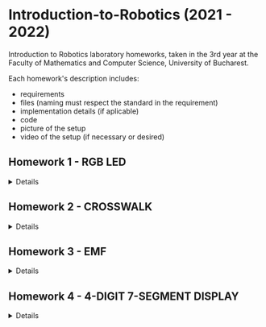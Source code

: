 # Introduction-to-Robotics (2021 - 2022)
 Introduction to Robotics laboratory homeworks, taken in the 3rd year at the Faculty of Mathematics and Computer Science, University of Bucharest.
 
Each homework's description includes:
- requirements
- files (naming must respect the standard in the requirement)
- implementation details (if aplicable)
- code
- picture of the setup
- video of the setup (if necessary or desired)

## Homework 1 - RGB LED
<details>
 <h3>Requirements</h3>
 Control a RGB led by using separate potentiometers in controlling each of the colors of the led (Red, Green, Blue). The control must be done with digital electronics.

 <h3>Implementation details</h3>
 Since the values read from each potentiometer are in the interval [0..1023], they need to be mapped to the accepted values by each led which are in the interval [0..255].

 <h3>Picture of setup</h3>
 <img src="https://user-images.githubusercontent.com/62221313/138556269-8d553af0-0ee4-4f4f-acb8-1238998de5c3.jpeg"/>

 <h3>Video of the setup</h3>
 https://youtu.be/SxzImC9lBV8
</details>

## Homework 2 - CROSSWALK
<details>
 <h3>Requirements</h3>
 Building the traffic lights for a crosswalk using 2 LEDs to represent the traffic lights for pedestrians (red and green) and 3 LEDs to represent the traffic lights for cars (red, yellow and green). The pedestrian semaphore is activated by the button, which, once pressed, will start the flow of the system. However, pressing the button in any other state than the default one will cause no effect. There is a pause of one second between the change of semaphores.
 <br />
 <br />
  The system has the following states: <br />
  - <b>State 1</b> (default) - CARS: green, PEDESTRIANS: red + no sound, DURATION: indefinite <br />
  - <b>State 2</b> (10 seconds after a button press) - CARS: yellow, PEDESTRAINS: red + no sound, DURATION: 3 seconds <br />
  - <b>State 3</b> - CARS: red, PEDESTRAINS: green + sound at a constant interval, DURATION: 10 seconds <br />
  - <b>State 4</b> - CARS: red, PEDESTRIANS: intermittent green + sound at a faster constant interval, DURATION: 5 seconds <br />
 
 <h3>Implementation details</h3>
 The button is using the internal PULLUP resistor of the Atmega chip from the Arduino Uno board.
 
 <h3>Picture of setup</h3>
 <img src="https://user-images.githubusercontent.com/62221313/140087731-f16961db-40dc-4a86-bc8e-b742a7a918bb.jpeg"/>

 <h3>Video of the setup</h3>
 https://youtu.be/EJ2ZocBRfQg
</details>

## Homework 3 - EMF
<details>
 <h3>Requirements</h3>
 An electro-magnetic field dedector which signals the level of the electro-magnetic field with a value in the [0..9] interval on a 7-segment dispaly and a specific sound emitted from a buzzer based on the intensity.
 
 <h3>Implementation details</h3>
 Every time, the antenna reads a sample set of a given size. The average value of each sample set is constrained to be in the [0..100] interval, which will later be mapped to values in the [0..9] interval, representing the digits displayed on the 7-segment dispaly.
 
 <h3>Picture of setup</h3>
 <img src="https://user-images.githubusercontent.com/62221313/141115195-361d3bf6-ea4c-43f6-9bc8-1d108d1319d9.jpeg"/>

 <h3>Video of the setup</h3>
 https://youtu.be/gPkKPk7LhYo
</details>

## Homework 4 - 4-DIGIT 7-SEGMENT DISPLAY
<details>
 <h3>Requirements</h3>
 Setting the values on a 4-digit 7-segment display using a joystick. The display should be connected to a shift register 74hc595 and it should change between its two states on a button press. The values of the displayed digits are saved on the internal EEPROM of the Arduion Uno.
 <br />
 <br />
  The system has the following states: <br />
  - <b>State 1</b> - use the joystick (Oy axis) to circle through the 4 digits (a blinking decimal point indicates the current digit) <br />
  - <b>State 2</b> - lock onto the current digit and use the joystick (Ox axis) to increment or decrement its value (the decimal point is always on) <br />
 
 <h3>Implementation details</h3>
 The button is using the internal PULLUP resistor of the Atmega chip from the Arduino Uno board. 
 <br />
 The EEPROM is updated after every loop, storing the values of the 4 digits and the position of the decimal point. 
 <br />
 The Oy axis of the joystick is used to circle through the 4 displays, while the Ox axis is used to change the value of the selected display. 
 
 <h3>Picture of setup</h3>
 <img src=""/>

 <h3>Video of the setup</h3>

</details>
